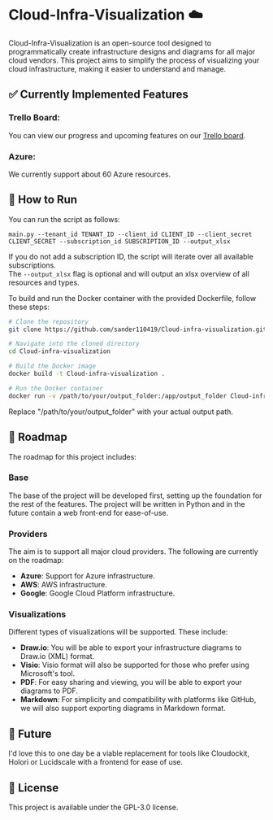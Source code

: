 # Cloud-Infra-Visualization ☁️

Cloud-Infra-Visualization is an open-source tool designed to programmatically create infrastructure designs and diagrams for all major cloud vendors. This project aims to simplify the process of visualizing your cloud infrastructure, making it easier to understand and manage.

## ✅ Currently Implemented Features

### Trello Board:
You can view our progress and upcoming features on our [Trello board](https://trello.com/b/wuSdQR4P/cloud-visualization-project).

### Azure:
We currently support about 60 Azure resources.

## 🚀 How to Run

You can run the script as follows:  
```
main.py --tenant_id TENANT_ID --client_id CLIENT_ID --client_secret CLIENT_SECRET --subscription_id SUBSCRIPTION_ID --output_xlsx
``` 
If you do not add a subscription ID, the script will iterate over all available subscriptions.  
The `--output_xlsx` flag is optional and will output an xlsx overview of all resources and types.  

To build and run the Docker container with the provided Dockerfile, follow these steps:

```bash
# Clone the repository
git clone https://github.com/sander110419/Cloud-infra-visualization.git

# Navigate into the cloned directory
cd Cloud-infra-visualization

# Build the Docker image
docker build -t Cloud-infra-visualization .

# Run the Docker container
docker run -v /path/to/your/output_folder:/app/output_folder Cloud-infra-visualization --tenant_id "your_tenant_id" --client_id "your_client_id" --client_secret "your_client_secret" --subscription_id "your_subscription_id" --output_xlsx
```
Replace "/path/to/your/output_folder" with your actual output path.

## 📌 Roadmap

The roadmap for this project includes:

### Base

The base of the project will be developed first, setting up the foundation for the rest of the features.
The project will be written in Python and in the future contain a web front-end for ease-of-use.

### Providers

The aim is to support all major cloud providers. The following are currently on the roadmap:

- **Azure**: Support for Azure infrastructure.
- **AWS**: AWS infrastructure.
- **Google**: Google Cloud Platform infrastructure.

### Visualizations

Different types of visualizations will be supported. These include:

- **Draw.io**: You will be able to export your infrastructure diagrams to Draw.io (XML) format.
- **Visio**: Visio format will also be supported for those who prefer using Microsoft's tool.
- **PDF**: For easy sharing and viewing, you will be able to export your diagrams to PDF.
- **Markdown**: For simplicity and compatibility with platforms like GitHub, we will also support exporting diagrams in Markdown format.

## 🔮 Future

I'd love this to one day be a viable replacement for tools like Cloudockit, Holori or Lucidscale with a frontend for ease of use.

## 📜 License

This project is available under the GPL-3.0 license.